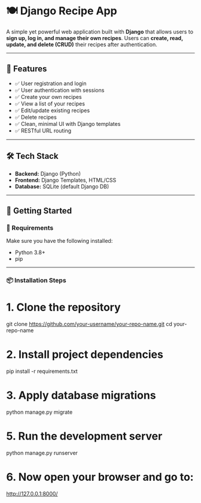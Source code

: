 # 🍽️ Django Recipe App

A simple yet powerful web application built with **Django** that allows users to **sign up, log in, and manage their own recipes**. Users can **create, read, update, and delete (CRUD)** their recipes after authentication.

---

## 🚀 Features

- ✅ User registration and login
- ✅ User authentication with sessions
- ✅ Create your own recipes
- ✅ View a list of your recipes
- ✅ Edit/update existing recipes
- ✅ Delete recipes
- ✅ Clean, minimal UI with Django templates
- ✅ RESTful URL routing

---

## 🛠️ Tech Stack

- **Backend:** Django (Python)
- **Frontend:** Django Templates, HTML/CSS
- **Database:** SQLite (default Django DB)

---


## 🏁 Getting Started

### 🔧 Requirements

Make sure you have the following installed:

- Python 3.8+
- pip

---

### 📦 Installation Steps
# 1. Clone the repository
git clone https://github.com/your-username/your-repo-name.git
cd your-repo-name

# 2. Install project dependencies
pip install -r requirements.txt

# 3. Apply database migrations
python manage.py migrate

# 5. Run the development server
python manage.py runserver

# 6. Now open your browser and go to:
http://127.0.0.1:8000/

